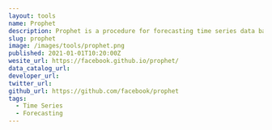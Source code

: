 ```yaml
---
layout: tools
name: Prophet
description: Prophet is a procedure for forecasting time series data based on an additive model where non-linear trends are fit with yearly, weekly, and daily seasonality, plus holiday effects. It works best with time series that have strong seasonal effects and several seasons of historical data. Prophet is robust to missing data and shifts in the trend, and typically handles outliers well.
slug: prophet
image: /images/tools/prophet.png
published: 2021-01-01T10:20:00Z
wesite_url: https://facebook.github.io/prophet/
data_catalog_url:
developer_url:
twitter_url:
github_url: https://github.com/facebook/prophet
tags:
  - Time Series
  - Forecasting
---
```

